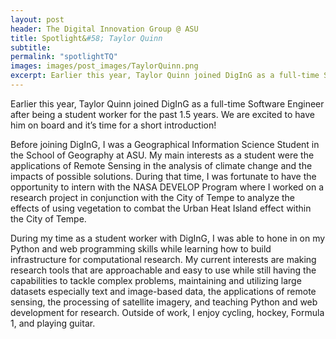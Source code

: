 ```yaml
---
layout: post
header: The Digital Innovation Group @ ASU
title: Spotlight&#58; Taylor Quinn
subtitle:
permalink: "spotlightTQ"
images: images/post_images/TaylorQuinn.png
excerpt: Earlier this year, Taylor Quinn joined DigInG as a full-time Software Engineer after being a student worker for the past 1.5 years. We are excited to have him on board and it’s time for a short introduction!
---
```


Earlier this year, Taylor Quinn joined DigInG as a full-time Software Engineer after being a student worker for the past 1.5 years. We are excited to have him on board and it’s time for a short introduction!

Before joining DigInG, I was a Geographical Information Science Student in the School of Geography at ASU. My main interests as a student were the applications of Remote Sensing in the analysis of climate change and the impacts of possible solutions. During that time, I was fortunate to have the opportunity to intern with the NASA DEVELOP Program where I worked on a research project in conjunction with the City of Tempe to analyze the effects of using vegetation to combat the Urban Heat Island effect within the City of Tempe.

During my time as a student worker with DigInG, I was able to hone in on my Python and web programming skills while learning how to build infrastructure for computational research. My current interests are making research tools that are approachable and easy to use while still having the capabilities to tackle complex problems, maintaining and utilizing large datasets especially text and image-based data, the applications of remote sensing, the processing of satellite imagery, and teaching Python and web development for research. Outside of work, I enjoy cycling, hockey, Formula 1, and playing guitar.
